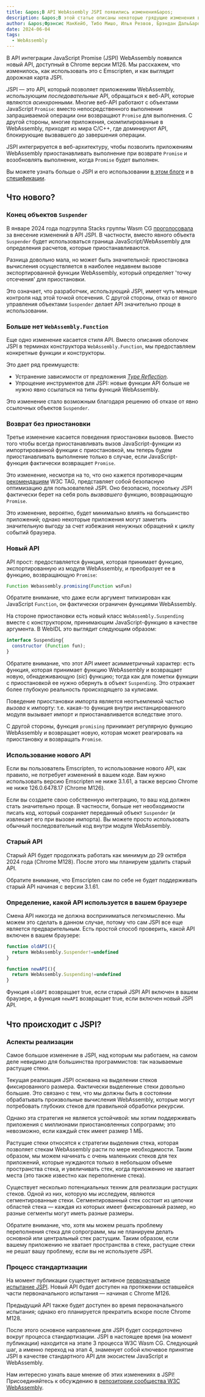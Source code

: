 ```yaml
---
title: &apos;В API WebAssembly JSPI появились изменения&apos;
description: &apos;В этой статье описаны некоторые грядущие изменения в API интеграции JavaScript Promise (JSPI).&apos;
author: &apos;Фрэнсис МакКейб, Тибо Мишо, Илья Резвов, Брэндан Даль&apos;
date: 2024-06-04
tags:
  - WebAssembly
---
```

В API интеграции JavaScript Promise (JSPI) WebAssembly появился новый API, доступный в Chrome версии M126. Мы расскажем, что изменилось, как использовать это с Emscripten, и как выглядит дорожная карта JSPI.

JSPI — это API, который позволяет приложениям WebAssembly, использующим *последовательные* API, обращаться к веб-API, которые являются *асинхронными*. Многие веб-API работают с объектами JavaScript `Promise`: вместо непосредственного выполнения запрашиваемой операции они возвращают `Promise` для выполнения. С другой стороны, многие приложения, скомпилированные в WebAssembly, приходят из мира C/C++, где доминируют API, блокирующие вызвавшего до завершения операции.

<!--truncate-->
JSPI интегрируется в веб-архитектуру, чтобы позволить приложениям WebAssembly приостанавливать выполнение при возврате `Promise` и возобновлять выполнение, когда `Promise` будет выполнен.

Вы можете узнать больше о JSPI и его использовании [в этом блоге](https://v8.dev/blog/jspi) и в [спецификации](https://github.com/WebAssembly/js-promise-integration).

## Что нового?

### Конец объектов `Suspender`

В январе 2024 года подгруппа Stacks группы Wasm CG [проголосовала](https://github.com/WebAssembly/meetings/blob/297ac8b5ac00e6be1fe33b1f4a146cc7481b631d/stack/2024/stack-2024-01-29.md) за внесение изменений в API JSPI. В частности, вместо явного объекта `Suspender` будет использоваться граница JavaScript/WebAssembly для определения расчетов, которые приостанавливаются.

Разница довольно мала, но может быть значительной: приостановка вычисления осуществляется в наиболее недавнем вызове экспортированной функции WebAssembly, который определяет &apos;точку отсечения&apos; для приостановки.

Это означает, что разработчик, использующий JSPI, имеет чуть меньше контроля над этой точкой отсечения. С другой стороны, отказ от явного управления объектами `Suspender` делает API значительно проще в использовании.

### Больше нет `WebAssembly.Function`

Еще одно изменение касается стиля API. Вместо описания оболочек JSPI в терминах конструктора `WebAssembly.Function`, мы предоставляем конкретные функции и конструкторы.

Это дает ряд преимуществ:

- Устранение зависимости от предложения [*Type Reflection*](https://github.com/WebAssembly/js-types).
- Упрощение инструментов для JSPI: новые функции API больше не нужно явно ссылаться на типы функций WebAssembly.

Это изменение стало возможным благодаря решению об отказе от явно ссылочных объектов `Suspender`.

### Возврат без приостановки

Третье изменение касается поведения приостановки вызовов. Вместо того чтобы всегда приостанавливать вызов JavaScript-функции из импортированной функции с приостановкой, мы теперь будем приостанавливать выполнение только в случае, если JavaScript-функция фактически возвращает `Promise`.

Это изменение, несмотря на то, что оно кажется противоречащим [рекомендациям](https://www.w3.org/2001/tag/doc/promises-guide#accepting-promises) W3C TAG, представляет собой безопасную оптимизацию для пользователей JSPI. Оно безопасно, поскольку JSPI фактически берет на себя роль *вызвавшего* функцию, возвращающую `Promise`.

Это изменение, вероятно, будет минимально влиять на большинство приложений; однако некоторые приложения могут заметить значительную выгоду за счет избежания ненужных обращений к циклу событий браузера.

### Новый API

API прост: предоставляется функция, которая принимает функцию, экспортированную из модуля WebAssembly, и преобразует ее в функцию, возвращающую `Promise`:

```js
Function Webassembly.promising(Function wsFun)
```

Обратите внимание, что даже если аргумент типизирован как JavaScript `Function`, он фактически ограничен функциями WebAssembly.

На стороне приостановки есть новый класс `WebAssembly.Suspending` вместе с конструктором, принимающим JavaScript-функцию в качестве аргумента. В WebIDL это выглядит следующим образом:

```js
interface Suspending{
  constructor (Function fun);
}
```

Обратите внимание, что этот API имеет асимметричный характер: есть функция, которая принимает функцию WebAssembly и возвращает новую, обнадеживающую (_sic_) функцию; тогда как для пометки функции с приостановкой ее нужно обернуть в объект `Suspending`. Это отражает более глубокую реальность происходящего за кулисами.

Поведение приостановки импорта является неотъемлемой частью *вызова* к импорту: т.е. какая-то функция внутри инстанцированного модуля вызывает импорт и приостанавливается вследствие этого.

С другой стороны, функция `promising` принимает регулярную функцию WebAssembly и возвращает новую, которая может реагировать на приостановку и возвращать `Promise`.

### Использование нового API

Если вы пользователь Emscripten, то использование нового API, как правило, не потребует изменений в вашем коде. Вам нужно использовать версию Emscripten не ниже 3.1.61, а также версию Chrome не ниже 126.0.6478.17 (Chrome M126).

Если вы создаете свою собственную интеграцию, то ваш код должен стать значительно проще. В частности, больше нет необходимости писать код, который сохраняет переданный объект `Suspender` (и извлекает его при вызове импорта). Вы можете просто использовать обычный последовательный код внутри модуля WebAssembly.

### Старый API

Старый API будет продолжать работать как минимум до 29 октября 2024 года (Chrome M128). После этого мы планируем удалить старый API.

Обратите внимание, что Emscripten сам по себе не будет поддерживать старый API начиная с версии 3.1.61.

### Определение, какой API используется в вашем браузере

Смена API никогда не должна восприниматься легкомысленно. Мы можем это сделать в данном случае, потому что сам JSPI все еще является предварительным. Есть простой способ проверить, какой API включен в вашем браузере:

```js
function oldAPI(){
  return WebAssembly.Suspender!=undefined
}

function newAPI(){
  return WebAssembly.Suspending!=undefined
}
```

Функция `oldAPI` возвращает true, если старый JSPI API включен в вашем браузере, а функция `newAPI` возвращает true, если включен новый JSPI API.

## Что происходит с JSPI?

### Аспекты реализации

Самое большое изменение в JSPI, над которым мы работаем, на самом деле невидимо для большинства программистов: так называемые растущие стеки.

Текущая реализация JSPI основана на выделении стеков фиксированного размера. Фактически выделенные стеки довольно большие. Это связано с тем, что мы должны быть в состоянии обрабатывать произвольные вычисления WebAssembly, которые могут потребовать глубоких стеков для правильной обработки рекурсии.

Однако эта стратегия не является устойчивой: мы хотим поддерживать приложения с миллионами приостановленных сопрограмм; это невозможно, если каждый стек имеет размер 1 МБ.

Растущие стеки относятся к стратегии выделения стека, которая позволяет стекам WebAssembly расти по мере необходимости. Таким образом, мы можем начинать с очень маленьких стеков для тех приложений, которые нуждаются только в небольшом объеме пространства стека, и увеличивать стек, когда приложению не хватает места (это также известно как переполнение стека).

Существует несколько потенциальных техник для реализации растущих стеков. Одной из них, которую мы исследуем, являются сегментированные стеки. Сегментированный стек состоит из цепочки областей стека &mdash; каждая из которых имеет фиксированный размер, но разные сегменты могут иметь разные размеры.

Обратите внимание, что, хотя мы можем решать проблему переполнения стека для сопрограмм, мы не планируем делать основной или центральный стек растущим. Таким образом, если вашему приложению не хватает пространства в стеке, растущие стеки не решат вашу проблему, если вы не используете JSPI.

### Процесс стандартизации

На момент публикации существует активное [первоначальное испытание JSPI](https://v8.dev/blog/jspi-ot). Новый API будет доступен на протяжении оставшейся части первоначального испытания &mdash; начиная с Chrome M126.

Предыдущий API также будет доступен во время первоначального испытания; однако его планируется прекратить вскоре после Chrome M128.

После этого основное направление для JSPI будет сосредоточено вокруг процесса стандартизации. JSPI в настоящее время (на момент публикации) находится на этапе 3 процесса W3C Wasm CG. Следующий шаг, а именно переход на этап 4, знаменует собой ключевое принятие JSPI в качестве стандартного API для экосистем JavaScript и WebAssembly.

Нам интересно узнать ваше мнение об этих изменениях в JSPI! Присоединяйтесь к обсуждению в [репозитории сообщества W3C WebAssembly](https://github.com/WebAssembly/js-promise-integration).
